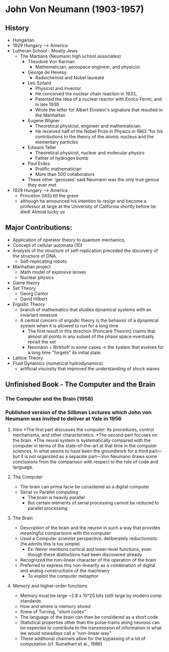 # John Von Neumann (1903-1957)

## History
* Hungarian
* 1929 Hungary --> America
* Lutheran School - Mostly Jews
	* The Martians (Neumann high school associates)
		* Theodore Von Karman 	
			* Mathematician, aerospace engineer, and physicist
		* George de Hevesy 		
			* Radiochemist and Nobel laureate
		* Leo Szilard			
			* Physicist and inventor. 
			* He conceived the nuclear chain reaction in 1933, 
			* Patented the idea of a nuclear reactor with Enrico Fermi, and in late 1939
			* Wrote the letter for Albert Einstein's signature that resulted in the Manhattan	
		* Eugene Wigner	
			* Theoretical physicist, engineer and mathematician. 
			* He received half of the Nobel Prize in Physics in 1963 "for his contributions to the theory of the atomic nucleus and the elementary particles
		* Edward Teller	
			* Theoretical physicist, nuclear and molecular physics
			* Father of hydrogen bomb
		* Paul Erdos
			* Prolific mathematician
			* More than 500 collaborators
		* These other 'geniuses' said Neumann was the only true genius they ever met
* 1929 Hungary --> America
	* Princeton (IAS) till the grave
	* although he announced his intention to resign and become a professor at large at the University of California shortly before he died! Almost lucky us

## Major Contributions:
* Application of operator theory to quantum mechanics, 
* Concept of cellular automata (1D)
* Analysis of the structure of self-replication preceded the discovery of the structure of DNA.
	* Self-replicating robots
* Manhattan project 
	* Math model of explosive lenses
	* Nuclear physics
* Game theory
* Set Theory 
	* Georg Cantor
	* David Hilbert 
* Ergodic Theory
	* branch of mathematics that studies dynamical systems with an invariant measure
	* A central concern of ergodic theory is the behavior of a dynamical system when it is allowed to run for a long time
		* The first result in this direction (Poincaré Theorm) claims that almost all points in any subset of the phase space eventually revisit the set
		* Neumann + Birkhoff in some cases -> the system that evolves for a long time "forgets" its initial state. 
* Lattice Theory
* Fluid Dynamics (numerical hydrodynamics)
	* artificial viscosity that improved the understanding of shock waves

## Unfinished Book - The Computer and the Brain
### The Computer and the Brain (1958) 
### Published version of the Silliman Lectures which John von Neumann was invited to deliver at Yale in 1956
1. Intro
	*The first part discusses the computer: its procedures, control mechanisms, and other characteristics. 
	*The second part focuses on the brain. 
	*The neural system is systematically compared with the computer in terms of the state-of-the-art at that time in the computer sciences. In what seems to have been the groundwork for a third part—but it is not organized as a separate part—Von Neumann draws some conclusions from the comparison with respect to the role of code and language. 

2. The Computer
	* The brain can prima facie be considered as a digital computer
	* Serial vs Parallel computing
		* The brain is heavily parallel
		* But certain elements of serial processing cannot be reduced to parallel processing

3. The Brain
	* Description of the brain and the neuron in such a way that provides meaningful comparisons with the computer
	* Used a Computer scientist perspective, deliberately reductionistic (he admits this is too simple)
		* Ex: Never mentions cortical and lower-level functions, even though these distinctions had been discovered already
	* Recognized the non-linear character of the operation of the brain
	* Preferred to express this non-linearity as a combination of digital and analog constructions of the machinery
		* To exploit the computer metaphor
		
4. Memory and higher-order functions
	* Memory must be large ~2.8 x 10^20 bits (still large by modern comp standards
	* How and where is memory stored
	* Knew of Turning, "short codes"
	* The language of the brain can then be considered as a short code
	* Statistical properties other than the pulse-trains along neurons can be expected to contribute to the transmission of information in what we would nowadays call a "non-linear way"
	* These additional channels allow for the bypassing of a lot of computation (cf. Rumelhart et al., 1986)
